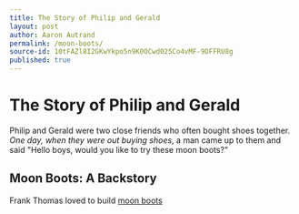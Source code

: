 ```yaml
---
title: The Story of Philip and Gerald
layout: post
author: Aaron Autrand
permalink: /moon-boots/
source-id: 10tFAZl8I2GKwYkpo5n9K0OCwd025Co4vMF-9DFFRU8g
published: true
---
```

# The Story of Philip and Gerald

Philip and Gerald were two close friends who often bought shoes together. *One day, when they were out buying shoes*, a man came up to them and said "Hello boys, would you like to try these moon boots?"

## Moon Boots: A Backstory

Frank Thomas loved to build [moon boots](http://www.zappos.com/tecnica-moon-boot)


